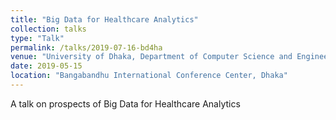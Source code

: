 ```yaml
---
title: "Big Data for Healthcare Analytics"
collection: talks
type: "Talk"
permalink: /talks/2019-07-16-bd4ha
venue: "University of Dhaka, Department of Computer Science and Engineering"
date: 2019-05-15
location: "Bangabandhu International Conference Center, Dhaka"
---
```


A talk on prospects of Big Data for Healthcare Analytics
